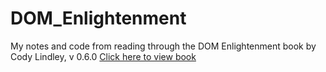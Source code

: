 # DOM_Enlightenment
My notes and code from reading through the DOM Enlightenment book by Cody Lindley, v 0.6.0
<a href="http://domenlightenment.com/#1" target="_blank">Click here to view book</a>

